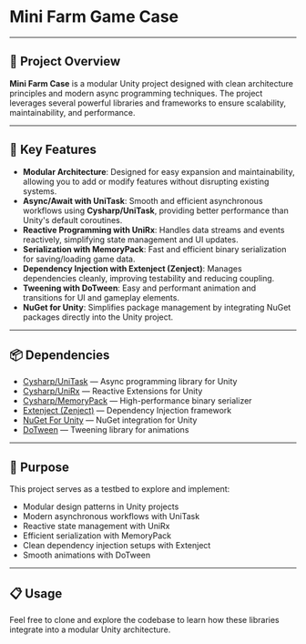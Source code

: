 # Mini Farm Game Case

---

## 🚜 Project Overview

**Mini Farm Case** is a modular Unity project designed with clean architecture principles and modern async programming techniques. The project leverages several powerful libraries and frameworks to ensure scalability, maintainability, and performance.

---

## 🧩 Key Features

- **Modular Architecture**: Designed for easy expansion and maintainability, allowing you to add or modify features without disrupting existing systems.
- **Async/Await with UniTask**: Smooth and efficient asynchronous workflows using **Cysharp/UniTask**, providing better performance than Unity's default coroutines.
- **Reactive Programming with UniRx**: Handles data streams and events reactively, simplifying state management and UI updates.
- **Serialization with MemoryPack**: Fast and efficient binary serialization for saving/loading game data.
- **Dependency Injection with Extenject (Zenject)**: Manages dependencies cleanly, improving testability and reducing coupling.
- **Tweening with DoTween**: Easy and performant animation and transitions for UI and gameplay elements.
- **NuGet for Unity**: Simplifies package management by integrating NuGet packages directly into the Unity project.

---

## 📦 Dependencies

- [Cysharp/UniTask](https://github.com/Cysharp/UniTask) — Async programming library for Unity  
- [Cysharp/UniRx](https://github.com/neuecc/UniRx) — Reactive Extensions for Unity  
- [Cysharp/MemoryPack](https://github.com/Cysharp/MemoryPack) — High-performance binary serializer  
- [Extenject (Zenject)](https://github.com/modesttree/Zenject) — Dependency Injection framework  
- [NuGet For Unity](https://github.com/GlitchEnzo/NuGetForUnity) — NuGet integration for Unity  
- [DoTween](http://dotween.demigiant.com/) — Tweening library for animations  

---

## 🎯 Purpose

This project serves as a testbed to explore and implement:

- Modular design patterns in Unity projects  
- Modern asynchronous workflows with UniTask  
- Reactive state management with UniRx  
- Efficient serialization with MemoryPack  
- Clean dependency injection setups with Extenject  
- Smooth animations with DoTween  

---

## 📋 Usage

Feel free to clone and explore the codebase to learn how these libraries integrate into a modular Unity architecture. 
